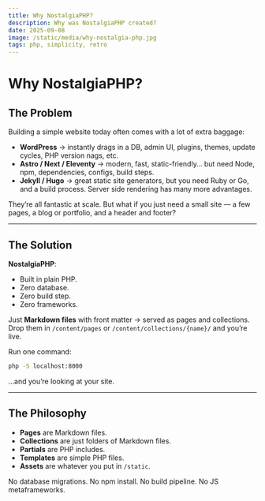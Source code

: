 ```yaml
---
title: Why NostalgiaPHP?
description: Why was NostalgiaPHP created?
date: 2025-09-08
image: /static/media/why-nostalgia-php.jpg
tags: php, simplicity, retro
---
```


# Why NostalgiaPHP?

## The Problem
Building a simple website today often comes with a lot of extra baggage:

- **WordPress** → instantly drags in a DB, admin UI, plugins, themes, update cycles, PHP version nags, etc.
- **Astro / Next / Eleventy** → modern, fast, static-friendly… but need Node, npm, dependencies, configs, build steps.
- **Jekyll / Hugo** → great static site generators, but you need Ruby or Go, and a build process. Server side rendering has many more advantages.

They’re all fantastic at scale. But what if you just need a small site — a few pages, a blog or portfolio, and a header and footer?

---

## The Solution
**NostalgiaPHP**:

- Built in plain PHP.
- Zero database.
- Zero build step.
- Zero frameworks.

Just **Markdown files** with front matter → served as pages and collections.  
Drop them in `/content/pages` or `/content/collections/{name}/` and you’re live.

Run one command:

```bash
php -S localhost:8000
```

…and you’re looking at your site.

---

## The Philosophy

- **Pages** are Markdown files.
- **Collections** are just folders of Markdown files.
- **Partials** are PHP includes.
- **Templates** are simple PHP files.
- **Assets** are whatever you put in `/static`.

No database migrations. No npm install. No build pipeline. No JS metaframeworks.
